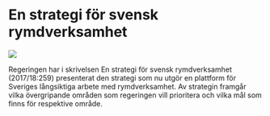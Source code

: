 # En strategi för svensk rymdverksamhet

![](/contentassets/fa734a1fbd364fa5bfbdff7c4b4970f6/rymdstrategin_bild_sv.jpg?width=150&quality=85)

Regeringen har i skrivelsen En strategi för svensk rymdverksamhet (2017/18:259) presenterat den strategi som nu utgör en plattform för Sveriges långsiktiga arbete med rymdverksamhet. Av strategin framgår vilka övergripande områden som regeringen vill prioritera och vilka mål som finns för respektive område.
